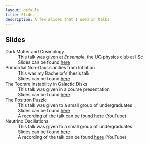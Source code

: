 ```yaml
---
layout: default
title: Slides
description: A few slides that I used in talks
---
```


<head>
  <link rel="stylesheet" href="https://cdn.jsdelivr.net/npm/katex@0.10.2/dist/katex.min.css" integrity="sha384-yFRtMMDnQtDRO8rLpMIKrtPCD5jdktao2TV19YiZYWMDkUR5GQZR/NOVTdquEx1j" crossorigin="anonymous">
<script defer src="https://cdn.jsdelivr.net/npm/katex@0.10.2/dist/katex.min.js" integrity="sha384-9Nhn55MVVN0/4OFx7EE5kpFBPsEMZxKTCnA+4fqDmg12eCTqGi6+BB2LjY8brQxJ" crossorigin="anonymous"></script>
<script defer src="https://cdn.jsdelivr.net/npm/katex@0.10.2/dist/contrib/auto-render.min.js" integrity="sha384-kWPLUVMOks5AQFrykwIup5lo0m3iMkkHrD0uJ4H5cjeGihAutqP0yW0J6dpFiVkI" crossorigin="anonymous" onload="renderMathInElement(document.body);"></script>

</head>

## Slides

<dl>
<dt> Dark Matter and Cosmology</dt>
  <dd>This talk was given at <i>Ensemble</i>, the UG physics club at IISc</dd>
  <dd>Slides can be found <a href='https://indianinstituteofscience-my.sharepoint.com/:p:/g/personal/souradeepdas_iisc_ac_in/ERtBQcS--JRMlXVrvp04_HoBZvNiosdocFpmUz9d0ordmw?e=49jVYV'> here</a> </dd>

<dt> Primordial Non-Gaussianities from Inflation</dt>
  <dd>This was my Bachelor's thesis talk</dd>
  <dd>Slides can be found <a href='SouradeepDas_BS_Presentation.pdf'> here</a> </dd>

<dt> The Toomre Instability in Galactic Disks</dt>
  <dd>This talk was given in a course presentation</dd>
  <dd>Slides can be found <a href='Toomre_Instability.pdf'> here</a> </dd>

<dt> The Positron Puzzle</dt>
  <dd>This talk was given to a small group of undergraduates</dd>
  <dd>Slides can be found <a href='positrons_beamer.pdf'> here</a> </dd>
  <dd>A recording of the talk can be found <a href='https://youtu.be/-3gbpVcsTlU?si=4IwXjVdfAu2dm8XZ'>here</a> (YouTube)</dd>
  
<dt> Neutrino Oscillations</dt>
  <dd> This talk was given to a small group of undergraduates </dd>
  <dd>Slides can be found <a href='neutrino-ppt.pdf'> here</a> </dd>
  <dd>A recording of the talk can be found <a href='https://youtu.be/YMHRtPWTN1E?si=xu_03Z0ecsyL7P-z'>here</a> (YouTube)</dd>

  
</dl>
